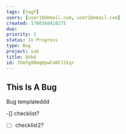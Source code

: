 ```yaml
---
tags: [tagF]
users: [user18@email.com, user2@email.com]
created: 1700360418275
due: 
priority: 1
status: In Progress
type: Bug
project: sub
title: bbbd
id: 7DmTgXBmqQpwFaNTJ3Iqr
---
```

<!-- GENERATED WITH GITDOWN; DO NOT CHANGE -->

## This Is A Bug

Bug templateddd

-[] checklist?
- [ ] checklist2?